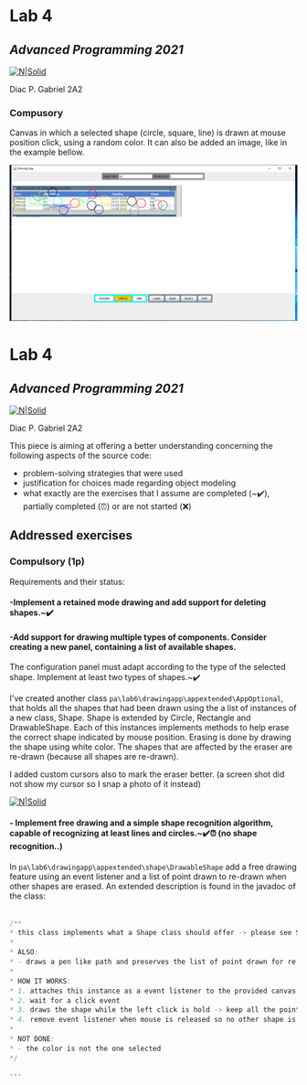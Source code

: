 
# Lab 4
## _Advanced Programming 2021_
[![N|Solid](https://plati-taxe.uaic.ro/img/logo-retina1.png)](https://www.info.uaic.ro/)

Diac P. Gabriel
2A2
  
### Compusory
Canvas in which a selected shape (circle, square, line) is drawn at mouse position click, using a random color. It can also be added an image, like in the example bellow.

[![N|Solid](https://github.com/gabidiac11/programare-avansata/blob/main/PA_6/exemplu.PNG)](https://github.com/gabidiac11/programare-avansata/blob/main/PA_6/exemplu.PNG)




# Lab 4
## _Advanced Programming 2021_
[![N|Solid](https://plati-taxe.uaic.ro/img/logo-retina1.png)](https://www.info.uaic.ro/)

Diac P. Gabriel
2A2

This piece is aiming at offering a better understanding concerning the following aspects of the source code:

- problem-solving strategies that were used
- justification for choices made regarding object modeling 
- what exactly are the exercises that I assume are completed (~✔️), partially completed (⏰) or are not started (❌)

## Addressed exercises 
### Compulsory (1p) 

Requirements and their status:

 #### -Implement a retained mode drawing and add support for deleting shapes.~✔️ 
 #### -Add support for drawing multiple types of components. Consider creating a new panel, containing a list of available shapes.
The configuration panel must adapt according to the type of the selected shape. Implement at least two types of shapes.~✔️ 

 I've created another class `pa\lab6\drawingapp\appextended\AppOptional`, that holds all the shapes that had been drawn using the a list of instances of a new class, Shape. Shape is extended by Circle, Rectangle and DrawableShape. Each of this instances implements methods to help erase the correct shape indicated by mouse position. Erasing is done by drawing the shape using white color.  The shapes that are affected by the eraser are re-drawn (because all shapes are re-drawn).
 
 
 I added custom cursors also to mark the eraser better. (a screen shot did not show my cursor so I snap a photo of it instead)

[![N|Solid](https://plati-taxe.uaic.ro/img/logo-retina1.png)](https://github.com/gabidiac11/programare-avansata/blob/main/PA_6/IMG_20210401_011011.jpg)



   #### - Implement free drawing and a simple shape recognition algorithm, capable of recognizing at least lines and circles.~✔️⏰ (no shape recognition..)
   
   In `pa\lab6\drawingapp\appextended\shape\DrawableShape` add a free drawing feature using an event listener and a list of point drawn to re-drawn when other shapes are erased. An extended description is found in the javadoc of the class:
   
   ````java
   
   /**
   * this class implements what a Shape class should offer -> please see Shape class wiki comments
   *
   * ALSO:
   * - draws a pen like path and preserves the list of point drawn for re-drawing at need
   *
   * HOW IT WORKS:
   * 1. attaches this instance as a event listener to the provided canvas
   * 2. wait for a click event
   * 3. draws the shape while the left click is hold -> keep all the point drawn
   * 4. remove event listener when mouse is released so no other shape is draw by this instance !!
   *
   * NOT DONE:
   * - the color is not the one selected
   */
 
 ```
